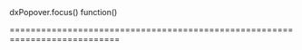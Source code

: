 <!--id-->dxPopover.focus()<!--/id-->
<!--merge--><!--/merge-->
<!--hidden--><!--/hidden-->
<!--type-->function()<!--/type-->
===========================================================================
